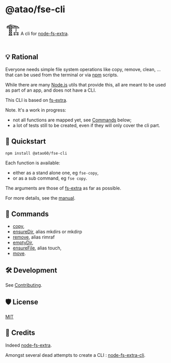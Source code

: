 # @atao/fse-cli

<span style="font-size:3em;">🏗</span>A cli for [node-fs-extra](https://github.com/jprichardson/node-fs-extra). 

## 💡 Rational

Everyone needs simple file system operations like copy, remove, clean, ... that can be used from the terminal or via [npm](https://www.npmjs.com) scripts. 

While there are many [Node.js](https://nodejs.org) utils that provide this, all are meant to be used as part of an app, and does not have a CLI.

This CLI is based on [fs-extra](https://github.com/jprichardson/node-fs-extra).

Note. It's a work in progress:
* not all functions are mapped yet, see [Commands](#Commands) below;
* a lot of tests still to be created, even if they will only cover the cli part.

## 🏁 Quickstart

```
npm install @atao60/fse-cli
```

Each function is available:
- either as a stand alone one, eg `fse-copy`,
- or as a sub command, eg `fse copy`.

The arguments are those of [fs-extra](https://github.com/jprichardson/node-fs-extra) as far as possible.

For more details, see the [manual](MANUAL.md).

## 🎹 Commands

- [copy](MANUAL.md#'Copy-file-or-directory'),
- [ensureDir](MANUAL.md#'Creating-directories'), alias mkdirs or mkdirp
- [remove](MANUAL.md#'Deleting-directories'), alias rimraf
- [emptyDir](MANUAL.md#'Cleaning-directories'),
- [ensureFile](MANUAL.md#'Creating-files'), alias touch,
- [move](MANUAL.md#'Move-file-or-directory').

## 🛠️ Development

See [Contributing](CONTRIBUTING.md).

## 🛡 License

[MIT](LICENSE)

## 📜 Credits

Indeed [node-fs-extra](https://github.com/jprichardson/node-fs-extra).

Amongst several dead attempts to create a CLI : [node-fs-extra-cli](https://www.npmjs.com/package/fs-extra-cli).

